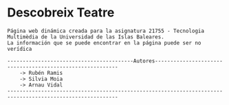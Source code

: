 # Descobreix Teatre
    Página web dinámica creada para la asignatura 21755 - Tecnologia Multimèdia de la Universidad de las Islas Baleares. 
    La información que se puede encontrar en la página puede ser no verídica

    -----------------------------------------Autores----------------------------------------------------------
        -> Rubén Ramis
        -> Silvia Moia
        -> Arnau Vidal
    ----------------------------------------------------------------------------------------------------------
